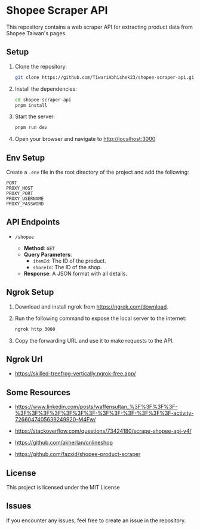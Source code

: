 # Shopee Scraper API

This repository contains a web scraper API for extracting product data from Shopee Taiwan's pages.

## Setup

1. Clone the repository:

   ```bash
   git clone https://github.com/TiwariAbhishek23/shopee-scraper-api.git
   ```

2. Install the dependencies:

   ```bash
   cd shopee-scraper-api
   pnpm install
   ```

3. Start the server:

   ```bash
   pnpm run dev
   ```

4. Open your browser and navigate to <http://localhost:3000>

## Env Setup

Create a `.env` file in the root directory of the project and add the following:

```env
PORT
PROXY_HOST
PROXY_PORT
PROXY_USERNAME
PROXY_PASSWORD
```


## API Endpoints

- `/shopee`

  - **Method**: `GET`
  - **Query Parameters**:
    - `itemId`: The ID of the product.
    - `shoreId`: The ID of the shop.
  - **Response**: A JSON format with all details.

## Ngrok Setup

1. Download and install ngrok from <https://ngrok.com/download>.

2. Run the following command to expose the local server to the internet:

   ```bash
   ngrok http 3000
   ```

3. Copy the forwarding URL and use it to make requests to the API.

## Ngrok Url

- <https://skilled-treefrog-vertically.ngrok-free.app/>

## Some Resources

- <https://www.linkedin.com/posts/waffensultan_%3F%3F%3F%3F-%3F%3F%3F%3F%3F%3F%3F-%3F%3F-%3F-%3F%3F%3F-activity-7266047405639249920-M4Fw/>

- <https://stackoverflow.com/questions/73424180/scrape-shopee-api-v4/>

- <https://github.com/akherlan/onlineshop>

- <https://github.com/fazxid/shopee-product-scraper>


## License

This project is licensed under the MIT License

## Issues

If you encounter any issues, feel free to create an issue in the repository.

